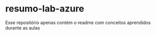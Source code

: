 # resumo-lab-azure
Esse repositório apenas contém o readme com conceitos aprendidos durante as aulas
